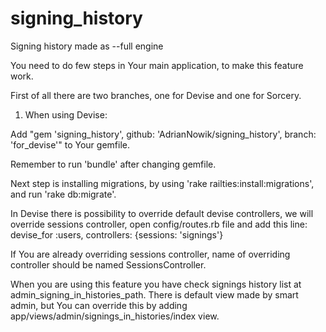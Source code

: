 signing_history
===============

Signing history made as --full engine

You need to do few steps in Your main application, to make this feature
work.

First of all there are two branches, one for Devise and one for Sorcery.

1. When using Devise:

Add "gem 'signing_history', github: 'AdrianNowik/signing_history', branch: 'for_devise'" to Your gemfile.

Remember to run 'bundle' after changing gemfile.

Next step is installing migrations, by using 'rake railties:install:migrations', and run 'rake db:migrate'.

In Devise there is possibility to override default devise controllers,
we will override sessions controller, open config/routes.rb file and add this line:
devise_for :users, controllers: {sessions: 'signings'}

If You are already overriding sessions controller, name of overriding
controller should be named SessionsController.

When you are using this feature you have check signings history list at
admin_signing_in_histories_path. There is default view made by smart
admin, but You can override this by adding
app/views/admin/signings_in_histories/index view.


